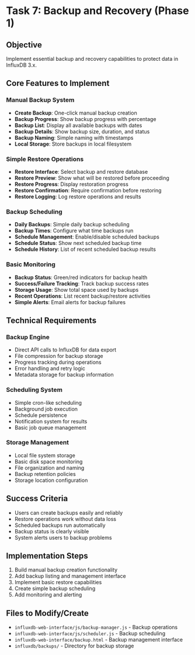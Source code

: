# Task 7: Backup and Recovery (Phase 1)

## **Objective**
Implement essential backup and recovery capabilities to protect data in InfluxDB 3.x.

## **Core Features to Implement**

### **Manual Backup System**
- **Create Backup**: One-click manual backup creation
- **Backup Progress**: Show backup progress with percentage
- **Backup List**: Display all available backups with dates
- **Backup Details**: Show backup size, duration, and status
- **Backup Naming**: Simple naming with timestamps
- **Local Storage**: Store backups in local filesystem

### **Simple Restore Operations**
- **Restore Interface**: Select backup and restore database
- **Restore Preview**: Show what will be restored before proceeding
- **Restore Progress**: Display restoration progress
- **Restore Confirmation**: Require confirmation before restoring
- **Restore Logging**: Log restore operations and results

### **Backup Scheduling**
- **Daily Backups**: Simple daily backup scheduling
- **Backup Times**: Configure what time backups run
- **Schedule Management**: Enable/disable scheduled backups
- **Schedule Status**: Show next scheduled backup time
- **Schedule History**: List of recent scheduled backup results

### **Basic Monitoring**
- **Backup Status**: Green/red indicators for backup health
- **Success/Failure Tracking**: Track backup success rates
- **Storage Usage**: Show total space used by backups
- **Recent Operations**: List recent backup/restore activities
- **Simple Alerts**: Email alerts for backup failures

## **Technical Requirements**

### **Backup Engine**
- Direct API calls to InfluxDB for data export
- File compression for backup storage
- Progress tracking during operations
- Error handling and retry logic
- Metadata storage for backup information

### **Scheduling System**
- Simple cron-like scheduling
- Background job execution
- Schedule persistence
- Notification system for results
- Basic job queue management

### **Storage Management**
- Local file system storage
- Basic disk space monitoring
- File organization and naming
- Backup retention policies
- Storage location configuration

## **Success Criteria**
- Users can create backups easily and reliably
- Restore operations work without data loss
- Scheduled backups run automatically
- Backup status is clearly visible
- System alerts users to backup problems

## **Implementation Steps**
1. Build manual backup creation functionality
2. Add backup listing and management interface
3. Implement basic restore capabilities
4. Create simple backup scheduling
5. Add monitoring and alerting

## **Files to Modify/Create**
- `influxdb-web-interface/js/backup-manager.js` - Backup operations
- `influxdb-web-interface/js/scheduler.js` - Backup scheduling
- `influxdb-web-interface/backup.html` - Backup management interface
- `influxdb/backups/` - Directory for backup storage 